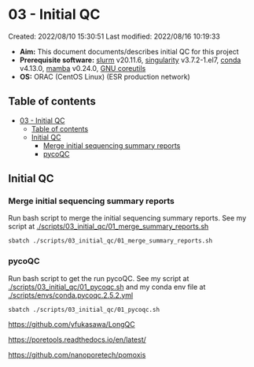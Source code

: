 # 03 - Initial QC

Created: 2022/08/10 15:30:51
Last modified: 2022/08/16 10:19:33

- **Aim:** This document documents/describes initial QC for this project
- **Prerequisite software:** [slurm](https://slurm.schedmd.com/overview.html) v20.11.6, [singularity](https://docs.sylabs.io/guides/3.1/user-guide/index.html) v3.7.2-1.el7, [conda](https://docs.conda.io/en/latest/) v4.13.0, [mamba](https://mamba.readthedocs.io/en/latest/index.html) v0.24.0, [GNU coreutils](https://www.gnu.org/software/coreutils/)
- **OS:** ORAC (CentOS Linux) (ESR production network)

## Table of contents

- [03 - Initial QC](#03---initial-qc)
  - [Table of contents](#table-of-contents)
  - [Initial QC](#initial-qc)
    - [Merge initial sequencing summary reports](#merge-initial-sequencing-summary-reports)
    - [pycoQC](#pycoqc)

## Initial QC

### Merge initial sequencing summary reports

Run bash script to merge the initial sequencing summary reports. See my script at [./scripts/03_initial_qc/01_merge_summary_reports.sh](https://github.com/leahkemp/guinea_pore_c/blob/main/scripts/03_initial_qc/01_merge_summary_reports.sh)

```bash
sbatch ./scripts/03_initial_qc/01_merge_summary_reports.sh
```

### pycoQC

Run bash script to get the run pycoQC. See my script at [./scripts/03_initial_qc/01_pycoqc.sh](https://github.com/leahkemp/guinea_pore_c/blob/main/scripts/03_initial_qc/01_pycoqc.sh) and my conda env file at [./scripts/envs/conda.pycoqc.2.5.2.yml](https://github.com/leahkemp/guinea_pore_c/blob/main/scripts/envs/conda.pycoqc.2.5.2.yml)

```bash
sbatch ./scripts/03_initial_qc/01_pycoqc.sh
```

https://github.com/yfukasawa/LongQC

https://poretools.readthedocs.io/en/latest/

https://github.com/nanoporetech/pomoxis